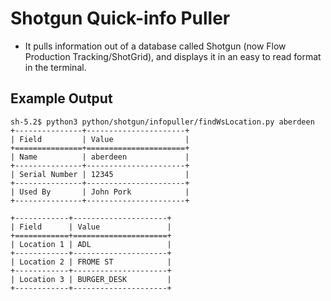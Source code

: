 # Shotgun Quick-info Puller
- It pulls information out of a database called Shotgun (now Flow Production Tracking/ShotGrid), and displays it in an easy to read format in the terminal.

## Example Output
```
sh-5.2$ python3 python/shotgun/infopuller/findWsLocation.py aberdeen
+---------------+----------------------+
| Field         | Value                |
+===============+======================+
| Name          | aberdeen             |
+---------------+----------------------+
| Serial Number | 12345                |
+---------------+----------------------+
| Used By       | John Pork            |
+---------------+----------------------+

+------------+---------------------+
| Field      | Value               |
+============+=====================+
| Location 1 | ADL                 |
+------------+---------------------+
| Location 2 | FROME ST            |
+------------+---------------------+
| Location 3 | BURGER_DESK         |
+------------+---------------------+
```
